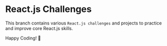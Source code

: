# React.js Challenges  

This branch contains various `React.js challenges` and projects to practice and improve core React.js skills.

Happy Coding! 🚀  
